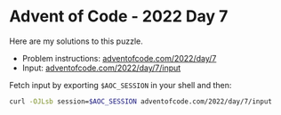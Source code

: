 # Advent of Code - 2022 Day 7
Here are my solutions to this puzzle.

* Problem instructions: [adventofcode.com/2022/day/7](https://adventofcode.com/2022/day/7)
* Input: [adventofcode.com/2022/day/7/input](https://adventofcode.com/2022/day/7/input)

Fetch input by exporting `$AOC_SESSION` in your shell and then:
```bash
curl -OJLsb session=$AOC_SESSION adventofcode.com/2022/day/7/input
```
